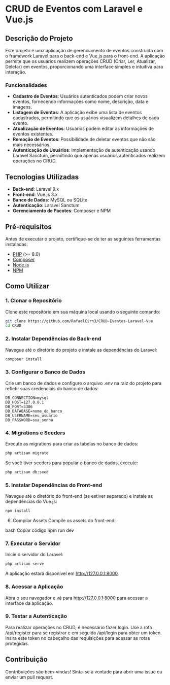 # CRUD de Eventos com Laravel e Vue.js

## Descrição do Projeto

Este projeto é uma aplicação de gerenciamento de eventos construída com o framework Laravel para o back-end e Vue.js para o front-end. A aplicação permite que os usuários realizem operações CRUD (Criar, Ler, Atualizar, Deletar) em eventos, proporcionando uma interface simples e intuitiva para interação.

### Funcionalidades

- **Cadastro de Eventos**: Usuários autenticados podem criar novos eventos, fornecendo informações como nome, descrição, data e imagens.
- **Listagem de Eventos**: A aplicação exibe uma lista de eventos cadastrados, permitindo que os usuários visualizem detalhes de cada evento.
- **Atualização de Eventos**: Usuários podem editar as informações de eventos existentes.
- **Remoção de Eventos**: Possibilidade de deletar eventos que não são mais necessários.
- **Autenticação de Usuários**: Implementação de autenticação usando Laravel Sanctum, permitindo que apenas usuários autenticados realizem operações no CRUD.

## Tecnologias Utilizadas

- **Back-end**: Laravel 9.x
- **Front-end**: Vue.js 3.x
- **Banco de Dados**: MySQL ou SQLite
- **Autenticação**: Laravel Sanctum
- **Gerenciamento de Pacotes**: Composer e NPM

## Pré-requisitos

Antes de executar o projeto, certifique-se de ter as seguintes ferramentas instaladas:

- [PHP](https://www.php.net/downloads) (>= 8.0)
- [Composer](https://getcomposer.org/download/)
- [Node.js](https://nodejs.org/en/download/)
- [NPM](https://www.npmjs.com/get-npm)

## Como Utilizar

### 1. Clonar o Repositório

Clone este repositório em sua máquina local usando o seguinte comando:

```bash
git clone https://github.com/RafaelCirn3/CRUD-Eventos-Laravel-Vue
cd CRUD
```
### 2. Instalar Dependências do Back-end
Navegue até o diretório do projeto e instale as dependências do Laravel:
```bash
composer install
```
### 3. Configurar o Banco de Dados
Crie um banco de dados e configure o arquivo .env na raiz do projeto para refletir suas credenciais do banco de dados:
```dotenv
DB_CONNECTION=mysql
DB_HOST=127.0.0.1
DB_PORT=3306
DB_DATABASE=nome_do_banco
DB_USERNAME=seu_usuario
DB_PASSWORD=sua_senha
```
### 4. Migrations e Seeders
Execute as migrations para criar as tabelas no banco de dados:
```bash
php artisan migrate
```
Se você tiver seeders para popular o banco de dados, execute:
```bash
php artisan db:seed
```` 
### 5. Instalar Dependências do Front-end
Navegue até o diretório do front-end (se estiver separado) e instale as dependências do Vue.js:

```bash
npm install
```
6. Compilar Assets
Compile os assets do front-end:

bash
Copiar código
npm run dev
### 7. Executar o Servidor
Inicie o servidor do Laravel:
```bash
php artisan serve
````
A aplicação estará disponível em http://127.0.0.1:8000.

### 8. Acessar a Aplicação
Abra o seu navegador e vá para http://127.0.0.1:8000 para acessar a interface da aplicação.

### 9. Testar a Autenticação
Para realizar operações no CRUD, é necessário fazer login. Use a rota /api/register para se registrar e em seguida /api/login para obter um token. Insira este token no cabeçalho das requisições para acessar as rotas protegidas.

## Contribuição
Contribuições são bem-vindas! Sinta-se à vontade para abrir uma issue ou enviar um pull request.
